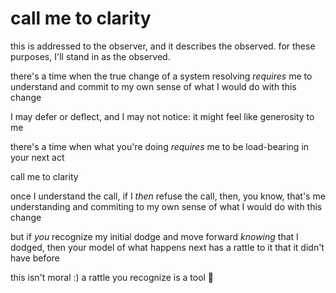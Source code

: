 # call me to clarity

this is addressed to the observer, and it describes the observed. for these purposes, I'll stand in as the observed.

there's a time when the true change of a system resolving _requires_ me to understand and commit to my own sense of what I would do with this change

I may defer or deflect, and I may not notice: it might feel like generosity to me

there's a time when what you're doing _requires_ me to be load-bearing in your next act

call me to clarity

once I understand the call, if I _then_ refuse the call, then, you know, that's me understanding and commiting to my own sense of what I would do with this change

but if _you_ recognize my initial dodge and move forward _knowing_ that I dodged, then your model of what happens next has a rattle to it that it didn't have before

this isn't moral :) a rattle you recognize is a tool 🪇
